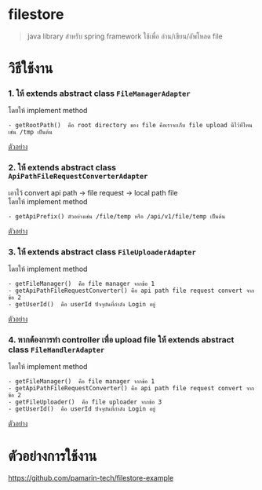 # filestore

> java library สำหรับ spring framework ใช้เพื่อ อ่าน/เขียน/อัพโหลด file

# วิธีใช้งาน

### 1. ให้ extends abstract class `FileManagerAdapter`

โดยให้ implement method 

```
- getRootPath()  คือ root directory ของ file คือเราจะเก็บ file upload นี้ไว้ที่ไหน เช่น /tmp เป็นต้น 
```

[ตัวอย่าง](https://github.com/pamarin-tech/filestore-example/blob/master/src/main/java/com/pamarin/filestore/example/TempFileManager.java)

### 2. ให้ extends abstract class `ApiPathFileRequestConverterAdapter`

เอาไว้ convert api path -> file request -> local path file   
โดยให้ implement method 

```
- getApiPrefix() ตัวอย่างเช่น /file/temp หรือ /api/v1/file/temp เป็นต้น 
```

[ตัวอย่าง](https://github.com/pamarin-tech/filestore-example/blob/master/src/main/java/com/pamarin/filestore/example/TempApiPathFileRequestConverter.java)  

### 3. ให้ extends abstract class `FileUploaderAdapter`

โดยให้ implement method 

```
- getFileManager()  คือ file manager จากข้อ 1 
- getApiPathFileRequestConverter() คือ api path file request convert จากข้อ 2 
- getUserId()  คือ userId ปัจจุบันที่กำลัง Login อยู่ 
```

[ตัวอย่าง](https://github.com/pamarin-tech/filestore-example/blob/master/src/main/java/com/pamarin/filestore/example/TempFileUploader.java)  

### 4. หากต้องการทำ controller เพื่อ upload file ให้ extends abstract class `FileHandlerAdapter`

โดยให้ implement method 

```
- getFileManager()  คือ file manager จากข้อ 1 
- getApiPathFileRequestConverter() คือ api path file request convert จากข้อ 2 
- getFileUploader()  คือ file uploader จากข้อ 3 
- getUserId()  คือ userId ปัจจุบันที่กำลัง Login อยู่  
```

[ตัวอย่าง](https://github.com/pamarin-tech/filestore-example/blob/master/src/main/java/com/pamarin/filestore/example/TempFileHandlerCtrl.java)  

# ตัวอย่างการใช้งาน 

https://github.com/pamarin-tech/filestore-example 
